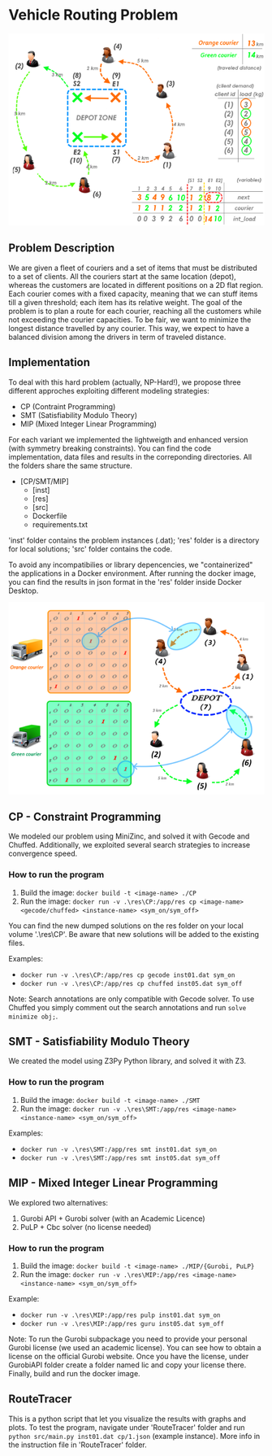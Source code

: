 # Vehicle Routing Problem

![CP paint](/img/cp_paint.png)

## Problem Description
We are given a fleet of couriers and a set of items that must be distributed to a set of clients. All the couriers start at the same location (depot), whereas the customers are located in different positions on a 2D flat region. Each courier comes with a fixed capacity, meaning that we can stuff items till a given threshold; each item has its relative weight.
The goal of the problem is to plan a route for each courier, reaching all the customers while not exceeding the courier capacities. To be fair, we want to minimize the longest distance travelled by any courier. This way, we expect to have a balanced division among the drivers in term of traveled distance.

## Implementation
To deal with this hard problem (actually, NP-Hard!), we propose three different approches exploiting different modeling strategies:

- CP (Contraint Programming)
- SMT (Satisfiability Modulo Theory)
- MIP (Mixed Integer Linear Programming)

For each variant we implemented the lightweigth and enhanced version (with symmetry breaking constraints). You can find the code implementation, data files and results in the correponding directories. All the folders share the same structure.

- [CP/SMT/MIP]
	* [inst]
	* [res]
	* [src]
	* Dockerfile
	* requirements.txt

'inst' folder contains the problem instances (.dat); 'res' folder is a directory for local solutions; 'src' folder contains the code.

To avoid any incompatibilies or library depencencies, we "containerized" the applications in a Docker environment. After running the docker image, you can find the results in json format in the 'res' folder inside Docker Desktop.

![SMT paint](/img/smt_paint.png)

## CP - Constraint Programming
We modeled our problem using MiniZinc, and solved it with Gecode and Chuffed. Additionally, we exploited several search strategies to increase convergence speed.

### How to run the program
1. Build the image: `docker build -t <image-name> ./CP`
2. Run the image: `docker run -v .\res\CP:/app/res cp <image-name> <gecode/chuffed> <instance-name> <sym_on/sym_off>`

You can find the new dumped solutions on the res folder on your local volume '.\res\CP'. Be aware that new solutions will be added to the existing files.

Examples:
- `docker run -v .\res\CP:/app/res cp gecode inst01.dat sym_on`
- `docker run -v .\res\CP:/app/res cp chuffed inst05.dat sym_off`

Note:
Search annotations are only compatible with Gecode solver. To use Chuffed you simply comment out the search annotations and run `solve minimize obj;`.

## SMT - Satisfiability Modulo Theory
We created the model using Z3Py Python library, and solved it with Z3.

### How to run the program
1. Build the image: `docker build -t <image-name> ./SMT`
2. Run the image: `docker run -v .\res\SMT:/app/res <image-name> <instance-name> <sym_on/sym_off>`

Examples:
- `docker run -v .\res\SMT:/app/res smt inst01.dat sym_on`
- `docker run -v .\res\SMT:/app/res smt inst05.dat sym_off`

## MIP - Mixed Integer Linear Programming
We explored two alternatives:
1. Gurobi API + Gurobi solver (with an Academic Licence)
2. PuLP + Cbc solver (no license needed)

### How to run the program
1. Build the image: `docker build -t <image-name> ./MIP/{Gurobi, PuLP}`
2. Run the image: `docker run -v .\res\MIP:/app/res <image-name> <instance-name> <sym_on/sym_off>`

Example:
- `docker run -v .\res\MIP:/app/res pulp inst01.dat sym_on`
- `docker run -v .\res\MIP:/app/res guru inst05.dat sym_off`

Note: To run the Gurobi subpackage you need to provide your personal Gurobi license (we used an academic license). You can see how to obtain a license on the official Gurobi website. Once you have the license, under GurobiAPI folder create a folder named lic and copy your license there. Finally, build and run the docker image.

## RouteTracer
This is a python script that let you visualize the results with graphs and plots.
To test the program, navigate under 'RouteTracer' folder and run `python src/main.py inst01.dat cp/1.json` (example instance).
More info in the instruction file in 'RouteTracer' folder.
